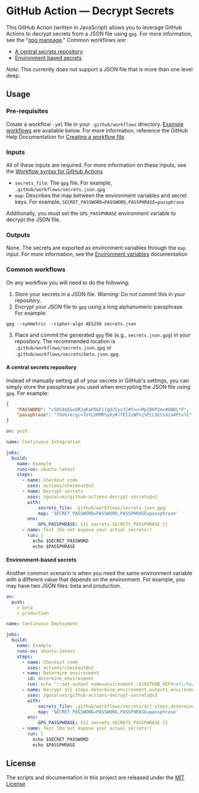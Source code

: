 # GitHub Action — Decrypt Secrets

This GitHub Action (written in JavaScript) allows you to leverage GitHub Actions to decrypt secrets from a JSON file using `gpg`. For more information, see the "[gpg manpage](https://www.gnupg.org/gph/de/manual/r1023.html)." Common workflows are:

* [A central secrets repository](#a-central-secrets-repository)
* [Environment based secrets](#environment-based-secrets)

*Note:* This currently does not support a JSON file that is more than one level deep.

## Usage
### Pre-requisites
Create a workflow `.yml` file in your `.github/workflows` directory. [Example workflows](#common-workflows) are available below. For more information, reference the GitHub Help Documentation for [Creating a workflow file](https://help.github.com/en/articles/configuring-a-workflow#creating-a-workflow-file).

### Inputs
All of these inputs are required. For more information on these inputs, see the [Workflow syntax for GitHub Actions](https://docs.github.com/actions/reference/workflow-syntax-for-github-actions#jobsjob_idstepswith)

- `secrets_file`: The `gpg` file. For example, `.github/workflows/secrets.json.gpg`
- `map`: Describes the map between the environment variables and secret keys. For example, `SECRET_PASSWORD=PASSWORD,PASSPHRASE=passphrase`

Additionally, you must set the `GPG_PASSPHRASE` environment variable to decrypt the JSON file.

### Outputs
None. The secrets are exported as environment variables through the `map` input. For more information, see the [Environment variables](https://docs.github.com/actions/reference/environment-variables) documentation

### Common workflows

On any workflow you will need to do the following:

1. Store your secrets in a JSON file. *Warning:* Do not commit this in your repository.
2. Encrypt your JSON file to `gpg` using a long alphanumeric passphrase. For example:
```shell
gpg --symmetric --cipher-algo AES256 secrets.json 
```
3. Place and commit the generated `gpg` file (e.g., `secrets.json.gpg`) in your repository. The recommended location is `.github/workflows/secrets.json.gpg` or `.github/workflows/secrets/beta.json.gpg`.

#### A central secrets repository
Instead of manually setting all of your secrets in GitHub's settings, you can simply store the passphrase you used when encrypting the JSON file using `gpg`. For example:
```json
{
    "PASSWORD": "cSHS4mE&vDRJqKaPO&Fi{g@JCyv3|#Y><>Mp{8KP2m<#H0DL*F",
    "passphrase": "7heGrecgc<7oYLURMR%y6y#)fEl2zWF%j%PiL$E5s$za4PtxlC",
}
```
```yaml
on: push

name: Continuous Integration

jobs:
  build:
    name: Example
    runs-on: ubuntu-latest
    steps:
      - name: Checkout code
        uses: actions/checkout@v2
      - name: Decrypt secrets
        uses: zgosalvez/github-actions-decrypt-secrets@v2
        with:
            secrets_file: .github/workflows/secrets.json.gpg
            map: 'SECRET_PASSWORD=PASSWORD,PASSPHRASE=passphrase'
        env:
            GPG_PASSPHRASE: ${{ secrets.SECRETS_PASSPHRASE }}
      - name: Test (Do not expose your actual secrets!)
        run: |
          echo $SECRET_PASSWORD
          echo $PASSPHRASE
```

#### Environment-based secrets
Another common scenario is when you need the same environment variable with a different value that depends on the environment. For example, you may have two JSON files: beta and production.
```yaml
on:
  push:
    - beta
    - production

name: Continuous Deployment

jobs:
  build:
    name: Example
    runs-on: ubuntu-latest
    steps:
      - name: Checkout code
        uses: actions/checkout@v2
      - name: Determine environment
        id: determine_environment
        run: echo "::set-output name=environment::${GITHUB_REF#refs/heads/}"
      - name: Decrypt ${{ steps.determine_environment.outputs.environment }} secrets
        uses: zgosalvez/github-actions-decrypt-secrets@v2
        with:
            secrets_file: .github/workflows/secrets/${{ steps.determine_environment.outputs.environment }}.json.gpg
            map: 'SECRET_PASSWORD=PASSWORD,PASSPHRASE=passphrase'
        env:
            GPG_PASSPHRASE: ${{ secrets.SECRETS_PASSPHRASE }}
      - name: Test (Do not expose your actual secrets!)
        run: |
          echo $SECRET_PASSWORD
          echo $PASSPHRASE
```

## License
The scripts and documentation in this project are released under the [MIT License](LICENSE.md)

